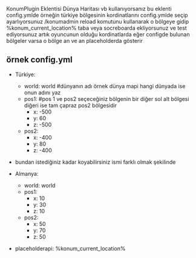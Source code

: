 KonumPlugin Eklentisi Dünya Haritası vb kullanıyorsanız bu eklenti config.ymlde örneğin türkiye bölgesinin kordinatlarını config.ymlde seçip ayarlıyorsunuz /konumadmin reload komutunu kullanarak o bölgeye gidip %konum_current_location% taba veya socreboarda ekliyorsunuz 
ve test ediyorsunuz artık oyuncunun olduğu kordinatlarda eğer configde bulunan bölgeler varsa o bölge an ve an placeholderda gösterir

 örnek config.yml
 - 
  - Türkiye:
    - world: world #dünyanın adı örnek dünya mapi hangi dünyada ise onun adını yaz
    - pos1: #pos 1 ve pos2 seçeceğiniz bölgenin bir diğer sol alt bölgesi diğeri ise tam çapraz pos2 bölgesidir
      - x: -500
      - y: 60
      - z: -500
    - pos2:
      - x: -400
      - y: 80
      - z: -400
     
 - bundan istediğiniz kadar koyabilirsiniz ismi farklı olmak şekilinde
  
  - Almanya:
    - world: world
    - pos1:
      - x: 10
      - y: 30
      - z: 10
    - pos2:
      - x: 50
      - y: 70
      - z: 50
        
- placeholderapi: %konum_current_location%
